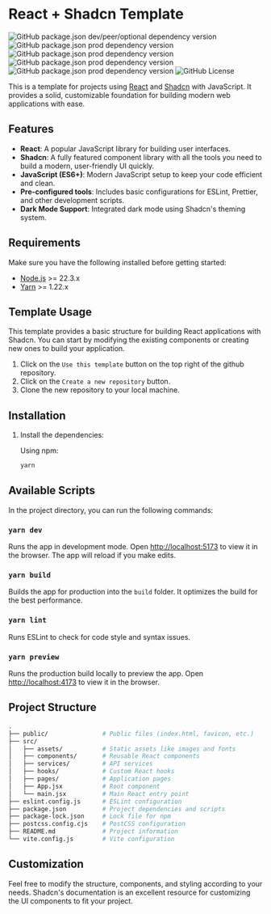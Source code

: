 # React + Shadcn Template

![GitHub package.json dev/peer/optional dependency version](https://img.shields.io/github/package-json/dependency-version/awerito/react-shadcn-template/dev/vite?logo=vite)
![GitHub package.json prod dependency version](https://img.shields.io/github/package-json/dependency-version/awerito/react-shadcn-template/react?logo=react)
![GitHub package.json prod dependency version](https://img.shields.io/github/package-json/dependency-version/awerito/react-shadcn-template/tailwindcss?logo=tailwindcss)
![GitHub package.json prod dependency version](https://img.shields.io/badge/shadcn/ui-v2.5.0-blue?logo=shadcnui)
![GitHub package.json prod dependency version](https://img.shields.io/github/package-json/dependency-version/awerito/react-shadcn-template/react?logo=react)
![GitHub License](https://img.shields.io/github/license/Awerito/react-shadcn-template?logo=github&link=.%2FLICENSE)

This is a template for projects using [React](https://reactjs.org/) and
[Shadcn](https://ui.shadcn.com/) with JavaScript. It provides a solid,
customizable foundation for building modern web applications with ease.

## Features

- **React**: A popular JavaScript library for building user interfaces.
- **Shadcn**: A fully featured component library with all the tools you need
  to build a modern, user-friendly UI quickly.
- **JavaScript (ES6+)**: Modern JavaScript setup to keep your code efficient
  and clean.
- **Pre-configured tools**: Includes basic configurations for ESLint, Prettier,
  and other development scripts.
- **Dark Mode Support**: Integrated dark mode using Shadcn's theming system.

## Requirements

Make sure you have the following installed before getting started:

- [Node.js](https://nodejs.org/) >= 22.3.x
- [Yarn](https://yarnpkg.com/) >= 1.22.x

## Template Usage

This template provides a basic structure for building React applications with
Shadcn. You can start by modifying the existing components or creating new
ones to build your application.

1. Click on the `Use this template` button on the top right of the github
   repository.
2. Click on the `Create a new repository` button.
3. Clone the new repository to your local machine.

## Installation

1. Install the dependencies:

   Using npm:

   ```bash
   yarn
   ```

## Available Scripts

In the project directory, you can run the following commands:

### `yarn dev`

Runs the app in development mode. Open
[http://localhost:5173](http://localhost:5173) to view it in the browser. The
app will reload if you make edits.

### `yarn build`

Builds the app for production into the `build` folder. It optimizes the build
for the best performance.

### `yarn lint`

Runs ESLint to check for code style and syntax issues.

### `yarn preview`

Runs the production build locally to preview the app. Open
[http://localhost:4173](http://localhost:4173) to view it in the browser.

## Project Structure

```bash
.
├── public/               # Public files (index.html, favicon, etc.)
├── src/
│   ├── assets/           # Static assets like images and fonts
│   ├── components/       # Reusable React components
│   ├── services/         # API services
│   ├── hooks/            # Custom React hooks
│   ├── pages/            # Application pages
│   ├── App.jsx           # Root component
│   └── main.jsx          # Main React entry point
├── eslint.config.js      # ESLint configuration
├── package.json          # Project dependencies and scripts
├── package-lock.json     # Lock file for npm
├── postcss.config.cjs    # PostCSS configuration
├── README.md             # Project information
└── vite.config.js        # Vite configuration
```

## Customization

Feel free to modify the structure, components, and styling according to your
needs. Shadcn's documentation is an excellent resource for customizing the UI
components to fit your project.

